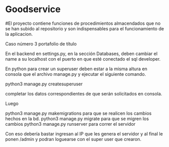 # Goodservice

#El proyecto contiene funciones de procedimientos almacendados que no se han subido al repositorio y son indispensables para el funcionamiento de la aplicacion.

Caso número 3 portafolio de título

En el backend en settings.py, en la sección Databases, deben cambiar el name a su localhost con el puerto en que esté conectado el sql developer.

En python para crear un superuser deben estar a la misma altura en consola que el archivo manage.py y ejecutar el siguiente comando.

python3 manage.py createsuperuser

completar los datos correspondientes de que serán solicitados en consola.

Luego

python3 manage.py makemigrations  para que se realicen los cambios hechos en la bd.
python3 manage.py migrate para que se migren los cambios
python3 manage.py runserver para correr el servidor

Con eso debería bastar ingresan al IP que les genera el servidor y al final le ponen /admin y podran loguearse con el super user que crearon.
